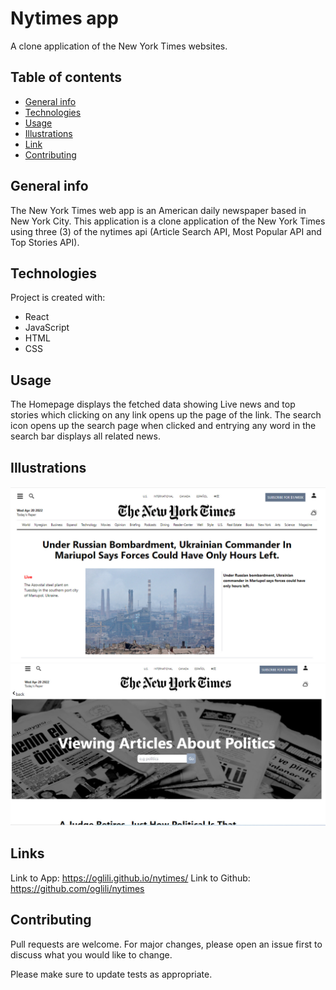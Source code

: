 # Nytimes app
A clone application of the New York Times websites.

## Table of contents
* [General info](#general-info)
* [Technologies](#technologies)
* [Usage](#usage)
* [Illustrations](#illustrations)
* [Link](#illustrations)
* [Contributing](#contributing)

## General info
The New York Times web app is an American daily newspaper based in New York City. This application is a clone application of the New York Times using three (3) of the nytimes api (Article Search API, Most Popular API and Top Stories API).
	
## Technologies
Project is created with:
* React
* JavaScript
* HTML
* CSS
	
## Usage
The Homepage displays the fetched data showing Live news and top stories which clicking on any link opens up the page of the link. The search icon opens up the search page when clicked and entrying any word in the search bar displays all related news.

## Illustrations
![Initial Screen](src/nytimes-page1.jpg)    ![Search Screen](src/nytimes-page2.jpg)

## Links
Link to App:
https://oglili.github.io/nytimes/
Link to Github:
https://github.com/oglili/nytimes

## Contributing
Pull requests are welcome. For major changes, please open an issue first to discuss what you would like to change.

Please make sure to update tests as appropriate.
